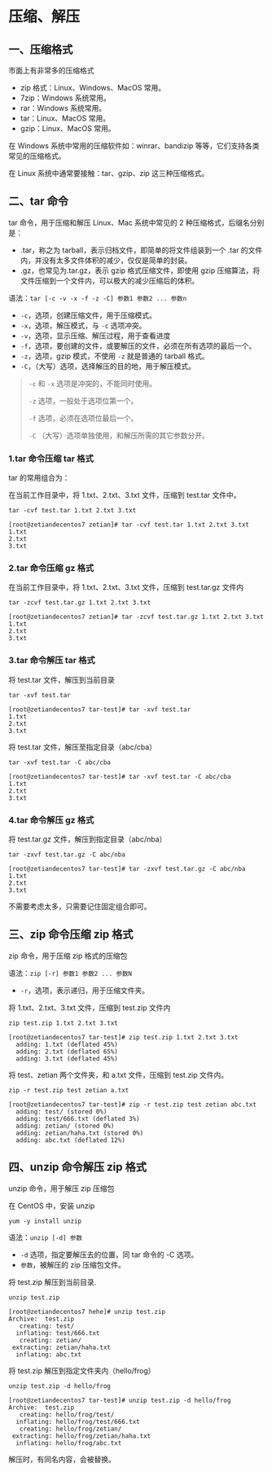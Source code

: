 # 压缩、解压

## 一、压缩格式

市面上有非常多的压缩格式

- zip 格式：Linux、Windows、MacOS 常用。
- 7zip：Windows 系统常用。
- rar：Windows 系统常用。
- tar：Linux、MacOS 常用。
- gzip：Linux、MacOS 常用。

在 Windows 系统中常用的压缩软件如：winrar、bandizip 等等，它们支持各类常见的压缩格式。

在 Linux 系统中通常要接触：tar、gzip、zip 这三种压缩格式。

## 二、tar 命令

tar 命令，用于压缩和解压 Linux、Mac 系统中常见的 2 种压缩格式，后缀名分别是：

- .tar，称之为 tarball，表示归档文件，即简单的将文件组装到一个 .tar 的文件内，并没有太多文件体积的减少，仅仅是简单的封装。
- .gz，也常见为.tar.gz，表示 gzip 格式压缩文件，即使用 gzip 压缩算法，将文件压缩到一个文件内，可以极大的减少压缩后的体积。

语法：`tar [-c -v -x -f -z -C] 参数1 参数2 ... 参数n`

- `-c`，选项，创建压缩文件，用于压缩模式。
- `-x`，选项，解压模式，与 `-c` 选项冲突。
- `-v`，选项，显示压缩、解压过程，用于查看进度
- `-f`，选项，要创建的文件，或要解压的文件，必须在所有选项的最后一个。
- `-z`，选项，gzip 模式，不使用 `-z` 就是普通的 tarball 格式。
- `-C`，（大写）选项，选择解压的目的地，用于解压模式。

> `-c` 和 `-x` 选项是冲突的，不能同时使用。
>
> `-z` 选项，一般处于选项位第一个。
>
> `-f` 选项，必须在选项位最后一个。
>
> `-C` （大写）选项单独使用，和解压所需的其它参数分开。

### 1.tar 命令压缩 tar 格式

tar 的常用组合为：

在当前工作目录中，将 1.txt、2.txt、3.txt 文件，压缩到 test.tar 文件中。

```shell
tar -cvf test.tar 1.txt 2.txt 3.txt
```

```shell
[root@zetiandecentos7 zetian]# tar -cvf test.tar 1.txt 2.txt 3.txt
1.txt
2.txt
3.txt
```

### 2.tar 命令压缩 gz 格式

在当前工作目录中，将 1.txt、2.txt、3.txt 文件，压缩到 test.tar.gz 文件内

```shell
tar -zcvf test.tar.gz 1.txt 2.txt 3.txt
```

```shell
[root@zetiandecentos7 zetian]# tar -zcvf test.tar.gz 1.txt 2.txt 3.txt
1.txt
2.txt
3.txt
```

### 3.tar 命令解压 tar 格式

将 test.tar 文件，解压到当前目录

```shell
tar -xvf test.tar
```

```shell
[root@zetiandecentos7 tar-test]# tar -xvf test.tar
1.txt
2.txt
3.txt
```

将 test.tar 文件，解压至指定目录（abc/cba）

```shell
tar -xvf test.tar -C abc/cba
```

```shell
[root@zetiandecentos7 tar-test]# tar -xvf test.tar -C abc/cba
1.txt
2.txt
3.txt
```

### 4.tar 命令解压 gz 格式

将 test.tar.gz 文件，解压到指定目录（abc/nba）

```shell
tar -zxvf test.tar.gz -C abc/nba
```

```shell
[root@zetiandecentos7 tar-test]# tar -zxvf test.tar.gz -C abc/nba
1.txt
2.txt
3.txt
```

不需要考虑太多，只需要记住固定组合即可。

## 三、zip 命令压缩 zip 格式

zip 命令，用于压缩 zip 格式的压缩包

语法：`zip [-r] 参数1 参数2 ... 参数N`

- `-r`，选项，表示递归，用于压缩文件夹。

将 1.txt、2.txt、3.txt 文件，压缩到 test.zip 文件内

```shell
zip test.zip 1.txt 2.txt 3.txt
```

```shell
[root@zetiandecentos7 tar-test]# zip test.zip 1.txt 2.txt 3.txt
  adding: 1.txt (deflated 45%)
  adding: 2.txt (deflated 65%)
  adding: 3.txt (deflated 45%)
```

将 test、zetian 两个文件夹，和 a.txt 文件，压缩到 test.zip 文件内。

```shell
zip -r test.zip test zetian a.txt
```

```shell
[root@zetiandecentos7 tar-test]# zip -r test.zip test zetian abc.txt
  adding: test/ (stored 0%)
  adding: test/666.txt (deflated 3%)
  adding: zetian/ (stored 0%)
  adding: zetian/haha.txt (stored 0%)
  adding: abc.txt (deflated 12%)
```

## 四、unzip 命令解压 zip 格式

unzip 命令，用于解压 zip 压缩包

在 CentOS 中，安装 unzip

```shell
yum -y install unzip
```

语法：`unzip [-d] 参数`

- `-d` 选项，指定要解压去的位置，同 tar 命令的 -C 选项。
- `参数`，被解压的 zip 压缩包文件。

将 test.zip 解压到当前目录.

```shell
unzip test.zip
```

```shell
[root@zetiandecentos7 hehe]# unzip test.zip
Archive:  test.zip
   creating: test/
  inflating: test/666.txt
   creating: zetian/
 extracting: zetian/haha.txt
  inflating: abc.txt
```

将 test.zip 解压到指定文件夹内（hello/frog）

```shell
unzip test.zip -d hello/frog
```

```shell
[root@zetiandecentos7 tar-test]# unzip test.zip -d hello/frog
Archive:  test.zip
   creating: hello/frog/test/
  inflating: hello/frog/test/666.txt
   creating: hello/frog/zetian/
 extracting: hello/frog/zetian/haha.txt
  inflating: hello/frog/abc.txt
```

解压时，有同名内容，会被替换。

